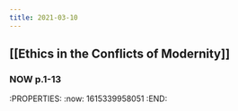 ```yaml
---
title: 2021-03-10
---
```


## [[Ethics in the Conflicts of Modernity]]
### NOW p.1-13
:PROPERTIES:
:now: 1615339958051
:END:
###
